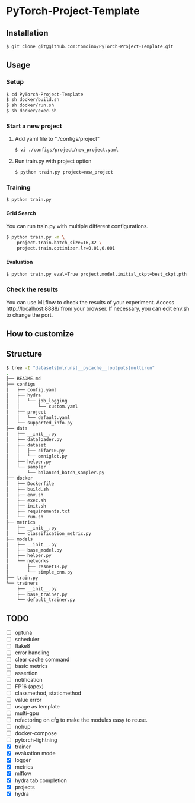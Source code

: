 # PyTorch-Project-Template
## Installation
```bash
$ git clone git@github.com:tomoino/PyTorch-Project-Template.git
```

## Usage
### Setup
```bash
$ cd PyTorch-Project-Template
$ sh docker/build.sh
$ sh docker/run.sh
$ sh docker/exec.sh
```

### Start a new project
1. Add yaml file to "./configs/project"
    ```bash
    $ vi ./configs/project/new_project.yaml
    ```
1. Run train.py with project option
    ```bash
    $ python train.py project=new_project
    ```

### Training
```bash
$ python train.py
```
#### Grid Search
You can run train.py with multiple different configurations.
```bash
$ python train.py -m \
    project.train.batch_size=16,32 \
    project.train.optimizer.lr=0.01,0.001
```
#### Evaluation
```bash
$ python train.py eval=True project.model.initial_ckpt=best_ckpt.pth
```

### Check the results
You can use MLflow to check the results of your experiment.
Access http://localhost:8888/ from your browser.
If necessary, you can edit env.sh to change the port.

## How to customize

## Structure
```bash
$ tree -I "datasets|mlruns|__pycache__|outputs|multirun"
.
├── README.md
├── configs
│   ├── config.yaml
│   ├── hydra
│   │   └── job_logging
│   │       └── custom.yaml
│   ├── project
│   │   └── default.yaml
│   └── supported_info.py
├── data
│   ├── __init__.py
│   ├── dataloader.py
│   ├── dataset
│   │   ├── cifar10.py
│   │   └── omniglot.py
│   ├── helper.py
│   └── sampler
│       └── balanced_batch_sampler.py
├── docker
│   ├── Dockerfile
│   ├── build.sh
│   ├── env.sh
│   ├── exec.sh
│   ├── init.sh
│   ├── requirements.txt
│   └── run.sh
├── metrics
│   ├── __init__.py
│   └── classification_metric.py
├── models
│   ├── __init__.py
│   ├── base_model.py
│   ├── helper.py
│   └── networks
│       ├── resnet18.py
│       └── simple_cnn.py
├── train.py
└── trainers
    ├── __init__.py
    ├── base_trainer.py
    └── default_trainer.py
```

## TODO
- [ ] optuna
- [ ] scheduler
- [ ] flake8
- [ ] error handling
- [ ] clear cache command
- [ ] basic metrics
- [ ] assertion
- [ ] notification
- [ ] FP16 (apex)
- [ ] classmethod, staticmethod
- [ ] value error
- [ ] usage as template
- [ ] multi-gpu
- [ ] refactoring on cfg to make the modules easy to reuse.
- [ ] nohup
- [ ] docker-compose
- [ ] pytorch-lightning
- [x] trainer
- [x] evaluation mode
- [x] logger
- [x] metrics
- [x] mlflow
- [x] hydra tab completion
- [x] projects
- [x] hydra
